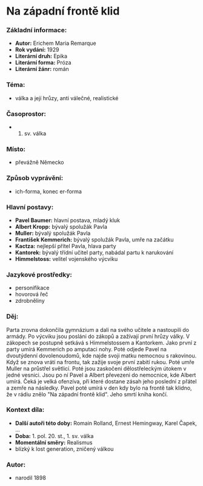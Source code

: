 # Na západní frontě klid

### Základní informace:
- **Autor:** Erichem Maria Remarque
- **Rok vydání:** 1929
- **Literární druh:** Epika
- **Literární forma:** Próza
- **Literární žánr:** román

### Téma: 
- válka a její hrůzy, anti válečné, realistické

### Časoprostor:
- 1. sv. válka

### Místo: 
- převážně Německo

### Způsob vyprávění: 
- ich-forma, konec er-forma

### Hlavní postavy:
- **Pavel Baumer:** hlavní postava, mladý kluk
- **Albert Kropp:** bývalý spolužák Pavla
- **Muller:** bývalý spolužák Pavla
- **František Kemmerich:** bývalý spolužák Pavla, umře na začátku
- **Kactza:** nejlepší přítel Pavla, hlava party
- **Kantorek:** bývalý třídní učitel party, nabádal partu k narukování
- **Himmelstoss:** velitel vojenského výcviku

### Jazykové prostředky:
- personifikace
- hovorová řeč
- zdrobněliny

### Děj: 
Parta zrovna dokončila gymnázium a dali na svého učitele a nastoupili do armády. Po výcviku jsou posláni do zákopů a zažívají první hrůzy války. V zákopech se postupně setkává s Himmelstossem a Kantorkem. Jako první z party umírá Kemmerich po amputaci nohy. Poté odjede Pavel na dvoutýdenní dovolenoudomů, kde najde svoji matku nemocnou s rakovinou. Když se znova vrátí na frontu, tak zažije svoje první zabití rukou. Poté umře Muller na průstřel světlicí. Poté jsou zaskočeni dělostřeleckým útokem v jedné vesnici. Jsou po ní Pavel a Albert převezeni do nemocnice, kde Albert umírá. Čeká je velká ofenzíva, při které dostane zásah jeho poslední z přátel a zemře na následky. Pavel poté umírá v den kdy bylo na frontě tak klidno, že v rádiu znělo "Na západní frontě klid". Jeho smrtí kniha končí.

### Kontext díla: 
- **Další autoři této doby:** Romain Rolland, Ernest Hemingway, Karel Čapek, ...
- **Doba:** 1. pol. 20. st., 1. sv. válka
- **Momentální směry:** Realismus
- blízký k lost generation, zničený válkou

### Autor: 
- narodil 1898
